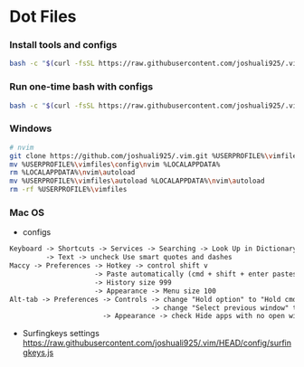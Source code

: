 # Dot Files

### Install tools and configs

```bash
bash -c "$(curl -fsSL https://raw.githubusercontent.com/joshuali925/.vim/HEAD/install.sh)"
```

### Run one-time bash with configs

```bash
bash -c "$(curl -fsSL https://raw.githubusercontent.com/joshuali925/.vim/HEAD/bin/bashrc)"
```

### Windows

```bash
# nvim
git clone https://github.com/joshuali925/.vim.git %USERPROFILE%\vimfiles --depth=1
mv %USERPROFILE%\vimfiles\config\nvim %LOCALAPPDATA%
rm %LOCALAPPDATA%\nvim\autoload
mv %USERPROFILE%\vimfiles\autoload %LOCALAPPDATA%\nvim\autoload
rm -rf %USERPROFILE%\vimfiles
```

### Mac OS

- configs

```markdown
Keyboard -> Shortcuts -> Services -> Searching -> Look Up in Dictionary: option command t
         -> Text -> uncheck Use smart quotes and dashes
Maccy -> Preferences -> Hotkey -> control shift v
                     -> Paste automatically (cmd + shift + enter pastes without formatting)
                     -> History size 999
                     -> Appearance -> Menu size 100
Alt-tab -> Preferences -> Controls -> change "Hold option" to "Hold cmd"
                                   -> change "Select previous window" to shift tab
                       -> Appearance -> check Hide apps with no open window
```

- Surfingkeys settings https://raw.githubusercontent.com/joshuali925/.vim/HEAD/config/surfingkeys.js
